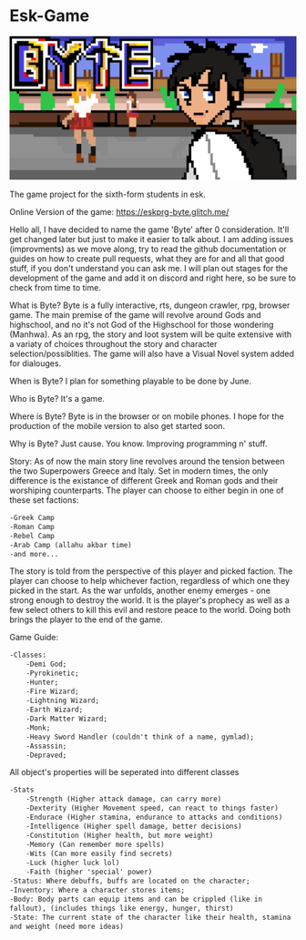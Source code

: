 # Esk-Game

![Title](source/assets/bytefull2.png?raw=true "Title")

The game project for the sixth-form students in esk.

Online Version of the game: https://eskprg-byte.glitch.me/

Hello all, I have decided to name the game 'Byte' after 0 consideration. It'll get changed later but just to make it easier to talk about.
I am adding issues (improvments) as we move along, try to read the github documentation or guides on how to create pull requests, what they are for and all that good stuff, if you don't understand you can ask me. I will plan out stages for the development of the game and add it on discord and right here, so be sure to check from time to time. 

What is Byte?
Byte is a fully interactive, rts, dungeon crawler, rpg, browser game. The main premise of the game will revolve around Gods and highschool, and no it's not God of the Highschool for those wondering (Manhwa). As an rpg, the story and loot system will be quite extensive with a variaty of choices throughout the story and character selection/possiblities. The game will also have a Visual Novel system added for dialouges.

When is Byte?
I plan for something playable to be done by June.

Who is Byte?
It's a game.

Where is Byte?
Byte is in the browser or on mobile phones. I hope for the production of the mobile version to also get started soon.

Why is Byte?
Just cause. You know. Improving programming n' stuff.

Story:
As of now the main story line revolves around the tension between the two Superpowers Greece and Italy. Set in modern times, the only difference is the existance of different Greek and Roman gods and their worshiping counterparts. The player can choose to either begin in one of these set factions:
    
    -Greek Camp
    -Roman Camp
    -Rebel Camp
    -Arab Camp (allahu akbar time)
    -and more...
The story is told from the perspective of this player and picked faction. The player can choose to help whichever faction, regardless of which one they picked in the start. As the war unfolds, another enemy emerges - one strong enough to destroy the world. It is the player's prophecy as well as a few select others to kill this evil and restore peace to the world. Doing both brings the player to the end of the game.

Game Guide: 

    -Classes:
        -Demi God;
        -Pyrokinetic;
        -Hunter;
        -Fire Wizard;
        -Lightning Wizard;
        -Earth Wizard;
        -Dark Matter Wizard;
        -Monk;
        -Heavy Sword Handler (couldn't think of a name, gymlad);
        -Assassin;
        -Depraved;


All object's properties will be seperated into different classes

    -Stats
        -Strength (Higher attack damage, can carry more)
        -Dexterity (Higher Movement speed, can react to things faster)
        -Endurace (Higher stamina, endurance to attacks and conditions)
        -Intelligence (Higher spell damage, better decisions) 
        -Constitution (Higher health, but more weight)
        -Memory (Can remember more spells)
        -Wits (Can more easily find secrets)
        -Luck (higher luck lol)
        -Faith (higher 'special' power)
    -Status: Where debuffs, buffs are located on the character;
    -Inventory: Where a character stores items;
    -Body: Body parts can equip items and can be crippled (like in fallout), (includes things like energy, hunger, thirst)
    -State: The current state of the character like their health, stamina and weight (need more ideas)
